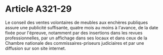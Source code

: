 # Article A321-29

Le conseil des ventes volontaires de meubles aux enchères publiques assure une publicité suffisante, quatre mois au moins à l'avance, de la date fixée pour l'épreuve, notamment par des insertions dans les revues professionnelles, par un affichage dans ses locaux et dans ceux de la Chambre nationale des commissaires-priseurs judiciaires et par une diffusion sur son site internet.
